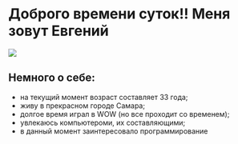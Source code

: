 # Доброго времени суток!! Меня зовут Евгений

![](защита.jpg)


## Немного о себе:

- на текущий момент возраст составляет 33 года;
- живу в прекрасном городе Самара;
- долгое время играл в WOW (но все проходит со временем);
- увлекаюсь компьютероми, их составляющими;
- в данный момент заинтересовало программирование
